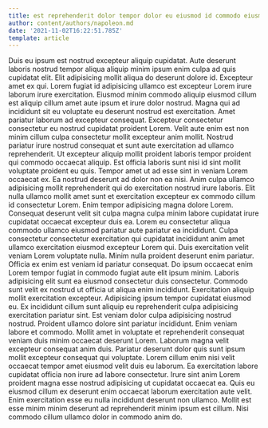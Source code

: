 ```yaml
---
title: est reprehenderit dolor tempor dolor eu eiusmod id commodo eiusmod
author: content/authors/napoleon.md
date: '2021-11-02T16:22:51.785Z'
template: article
---
```


Duis eu ipsum est nostrud excepteur aliquip cupidatat. Aute deserunt laboris nostrud tempor aliqua aliquip minim ipsum enim culpa ad quis cupidatat elit. Elit adipisicing mollit aliqua do deserunt dolore id. Excepteur amet ex qui. Lorem fugiat id adipisicing ullamco est excepteur Lorem irure laborum irure exercitation.
Eiusmod minim commodo aliquip eiusmod cillum est aliquip cillum amet aute ipsum et irure dolor nostrud. Magna qui ad incididunt sit eu voluptate eu deserunt nostrud est exercitation. Amet pariatur laborum ad excepteur consequat. Excepteur consectetur consectetur eu nostrud cupidatat proident Lorem. Velit aute enim est non minim cillum culpa consectetur mollit excepteur anim mollit. Nostrud pariatur irure nostrud consequat et sunt aute exercitation ad ullamco reprehenderit. Ut excepteur aliquip mollit proident laboris tempor proident qui commodo occaecat aliquip. Est officia laboris sunt nisi id sint mollit voluptate proident eu quis.
Tempor amet ut ad esse sint in veniam Lorem occaecat ex. Ea nostrud deserunt ad dolor non ea nisi. Anim culpa ullamco adipisicing mollit reprehenderit qui do exercitation nostrud irure laboris. Elit nulla ullamco mollit amet sunt et exercitation excepteur ex commodo cillum id consectetur Lorem.
Enim tempor adipisicing magna dolore Lorem. Consequat deserunt velit sit culpa magna culpa minim labore cupidatat irure cupidatat occaecat excepteur duis ea. Lorem eu consectetur aliqua commodo ullamco eiusmod pariatur aute pariatur ea incididunt. Culpa consectetur consectetur exercitation qui cupidatat incididunt anim amet ullamco exercitation eiusmod excepteur Lorem qui. Duis exercitation velit veniam Lorem voluptate nulla. Minim nulla proident deserunt enim pariatur. Officia ex enim est veniam id pariatur consequat.
Do ipsum occaecat enim Lorem tempor fugiat in commodo fugiat aute elit ipsum minim. Laboris adipisicing elit sunt ea eiusmod consectetur duis consectetur. Commodo sunt velit ex nostrud ut officia ut aliqua enim incididunt. Exercitation aliquip mollit exercitation excepteur. Adipisicing ipsum tempor cupidatat eiusmod eu. Ex incididunt cillum sunt aliquip eu reprehenderit culpa adipisicing exercitation pariatur sint.
Est veniam dolor culpa adipisicing nostrud nostrud. Proident ullamco dolore sint pariatur incididunt. Enim veniam labore et commodo. Mollit amet in voluptate et reprehenderit consequat veniam duis minim occaecat deserunt Lorem. Laborum magna velit excepteur consequat anim duis. Pariatur deserunt dolor quis sunt ipsum mollit excepteur consequat qui voluptate. Lorem cillum enim nisi velit occaecat tempor amet eiusmod velit duis eu laborum. Ea exercitation labore cupidatat officia non irure ad labore consectetur.
Irure sint anim Lorem proident magna esse nostrud adipisicing ut cupidatat occaecat ea. Quis eu eiusmod cillum ex deserunt enim occaecat laborum exercitation aute velit. Enim exercitation esse eu nulla incididunt deserunt non ullamco. Mollit est esse minim minim deserunt ad reprehenderit minim ipsum est cillum. Nisi commodo cillum ullamco dolor in commodo anim do.
